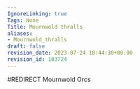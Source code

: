 ```yaml
---
IgnoreLinking: true
Tags: None
Title: Mournwold thralls
aliases:
- Mournwold_thralls
draft: false
revision_date: 2023-07-24 18:44:30+00:00
revision_id: 103724
---
```


#REDIRECT Mournwold Orcs